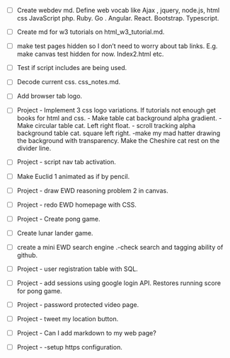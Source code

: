 * [ ] Create webdev md. Define web vocab like Ajax , jquery, node.js, html css JavaScript php. Ruby. Go .  Angular. React. Bootstrap. Typescript.

* [ ] Create md for w3 tutorials on html_w3_tutorial.md.

* [ ] make test pages hidden so I don’t need to worry about tab links. E.g. make canvas test hidden for now. Index2.html etc.

* [ ] Test if script includes are being used.

* [ ] Decode current css. css_notes.md.

* [ ] Add browser tab logo.

* [ ] Project - Implement 3 css logo variations. If tutorials not enough get books for html and css. - Make table cat background alpha gradient. -Make circular table cat. Left right float. - scroll tracking alpha background table cat. square left right. -make my mad hatter drawing the background with transparency. Make the Cheshire cat rest on the divider line.

* [ ] Project - script nav tab activation.

* [ ] Make Euclid 1 animated as if by pencil.

* [ ] Project - draw EWD reasoning problem 2 in canvas.

* [ ] Project - redo EWD homepage with CSS.

* [ ] Project - Create pong game.

* [ ] Create lunar lander game.

* [ ] create a mini EWD search engine .-check search and tagging ability of github.

* [ ] Project - user registration table with SQL. 
* [ ] Project -  add sessions using google login API. Restores running score for pong game.
* [ ] Project - password protected video page.
* [ ] Project - tweet my location button.
* [ ] Project - Can I add markdown to my web page?
* [ ] Project - -setup https configuration.

